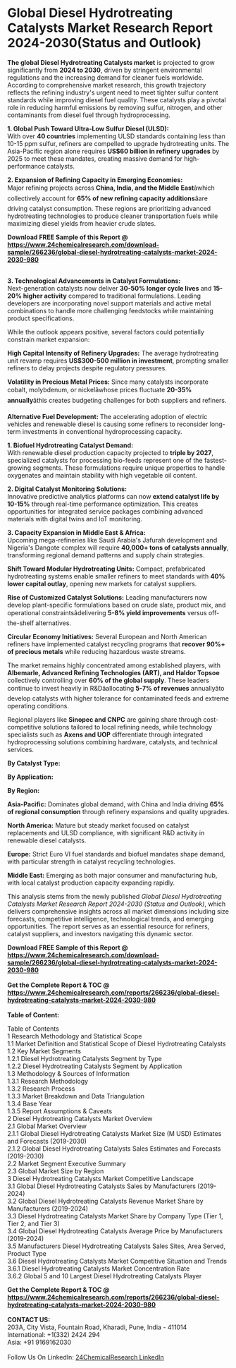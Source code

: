 <h1>Global Diesel Hydrotreating Catalysts Market Research Report 2024-2030(Status and Outlook)</h1><p><strong>The global Diesel Hydrotreating Catalysts market</strong> is projected to grow significantly from <strong>2024 to 2030</strong>, driven by stringent environmental regulations and the increasing demand for cleaner fuels worldwide. According to comprehensive market research, this growth trajectory reflects the refining industry's urgent need to meet tighter sulfur content standards while improving diesel fuel quality. These catalysts play a pivotal role in reducing harmful emissions by removing sulfur, nitrogen, and other contaminants from diesel fuel through hydroprocessing.</p><p><strong>1. Global Push Toward Ultra-Low Sulfur Diesel (ULSD):</strong><br>
With over <strong>40 countries</strong> implementing ULSD standards containing less than 10-15 ppm sulfur, refiners are compelled to upgrade hydrotreating units. The Asia-Pacific region alone requires <strong>US$60 billion in refinery upgrades</strong> by 2025 to meet these mandates, creating massive demand for high-performance catalysts.</p><p><strong>2. Expansion of Refining Capacity in Emerging Economies:</strong><br>
Major refining projects across <strong>China, India, and the Middle East</strong>âwhich collectively account for <strong>65% of new refining capacity additions</strong>âare driving catalyst consumption. These regions are prioritizing advanced hydrotreating technologies to produce cleaner transportation fuels while maximizing diesel yields from heavier crude slates.</p><div><b>Download FREE Sample of this Report @ 
            <a href="https://www.24chemicalresearch.com/download-sample/266236/global-diesel-hydrotreating-catalysts-market-2024-2030-980">
            https://www.24chemicalresearch.com/download-sample/266236/global-diesel-hydrotreating-catalysts-market-2024-2030-980</a></b></div><br><p><strong>3. Technological Advancements in Catalyst Formulations:</strong><br>
Next-generation catalysts now deliver <strong>30-50% longer cycle lives</strong> and <strong>15-20% higher activity</strong> compared to traditional formulations. Leading developers are incorporating novel support materials and active metal combinations to handle more challenging feedstocks while maintaining product specifications.</p><p>While the outlook appears positive, several factors could potentially constrain market expansion:</p><p><strong>High Capital Intensity of Refinery Upgrades:</strong> The average hydrotreating unit revamp requires <strong>US$300-500 million in investment</strong>, prompting smaller refiners to delay projects despite regulatory pressures.</p><p><strong>Volatility in Precious Metal Prices:</strong> Since many catalysts incorporate cobalt, molybdenum, or nickelâwhose prices fluctuate <strong>20-35% annually</strong>âthis creates budgeting challenges for both suppliers and refiners.</p><p><strong>Alternative Fuel Development:</strong> The accelerating adoption of electric vehicles and renewable diesel is causing some refiners to reconsider long-term investments in conventional hydroprocessing capacity.</p><p><strong>1. Biofuel Hydrotreating Catalyst Demand:</strong><br>
With renewable diesel production capacity projected to <strong>triple by 2027</strong>, specialized catalysts for processing bio-feeds represent one of the fastest-growing segments. These formulations require unique properties to handle oxygenates and maintain stability with high vegetable oil content.</p><p><strong>2. Digital Catalyst Monitoring Solutions:</strong><br>
Innovative predictive analytics platforms can now <strong>extend catalyst life by 10-15%</strong> through real-time performance optimization. This creates opportunities for integrated service packages combining advanced materials with digital twins and IoT monitoring.</p><p><strong>3. Capacity Expansion in Middle East &amp; Africa:</strong><br>
Upcoming mega-refineries like Saudi Arabia's Jafurah development and Nigeria's Dangote complex will require <strong>40,000+ tons of catalysts annually</strong>, transforming regional demand patterns and supply chain strategies.</p><p><strong>Shift Toward Modular Hydrotreating Units:</strong> Compact, prefabricated hydrotreating systems enable smaller refiners to meet standards with <strong>40% lower capital outlay</strong>, opening new markets for catalyst suppliers.</p><p><strong>Rise of Customized Catalyst Solutions:</strong> Leading manufacturers now develop plant-specific formulations based on crude slate, product mix, and operational constraintsâdelivering <strong>5-8% yield improvements</strong> versus off-the-shelf alternatives.</p><p><strong>Circular Economy Initiatives:</strong> Several European and North American refiners have implemented catalyst recycling programs that <strong>recover 90%+ of precious metals</strong> while reducing hazardous waste streams.</p><p>The market remains highly concentrated among established players, with <strong>Albemarle, Advanced Refining Technologies (ART), and Haldor Topsoe</strong> collectively controlling over <strong>60% of the global supply</strong>. These leaders continue to invest heavily in R&amp;Dâallocating <strong>5-7% of revenues</strong> annuallyâto develop catalysts with higher tolerance for contaminated feeds and extreme operating conditions.</p><p>Regional players like <strong>Sinopec and CNPC</strong> are gaining share through cost-competitive solutions tailored to local refining needs, while technology specialists such as <strong>Axens and UOP</strong> differentiate through integrated hydroprocessing solutions combining hardware, catalysts, and technical services.</p><p><strong>By Catalyst Type:</strong></p><p><strong>By Application:</strong></p><p><strong>By Region:</strong></p><p><strong>Asia-Pacific:</strong> Dominates global demand, with China and India driving <strong>65% of regional consumption</strong> through refinery expansions and quality upgrades.</p><p><strong>North America:</strong> Mature but steady market focused on catalyst replacements and ULSD compliance, with significant R&amp;D activity in renewable diesel catalysts.</p><p><strong>Europe:</strong> Strict Euro VI fuel standards and biofuel mandates shape demand, with particular strength in catalyst recycling technologies.</p><p><strong>Middle East:</strong> Emerging as both major consumer and manufacturing hub, with local catalyst production capacity expanding rapidly.</p><p>This analysis stems from the newly published <em>Global Diesel Hydrotreating Catalysts Market Research Report 2024-2030 (Status and Outlook)</em>, which delivers comprehensive insights across all market dimensions including size forecasts, competitive intelligence, technological trends, and emerging opportunities. The report serves as an essential resource for refiners, catalyst suppliers, and investors navigating this dynamic sector.</p><div><b>Download FREE Sample of this Report @ 
            <a href="https://www.24chemicalresearch.com/download-sample/266236/global-diesel-hydrotreating-catalysts-market-2024-2030-980">
            https://www.24chemicalresearch.com/download-sample/266236/global-diesel-hydrotreating-catalysts-market-2024-2030-980</a></b></div><br><div><b>Get the Complete Report & TOC @ 
            <a href="https://www.24chemicalresearch.com/reports/266236/global-diesel-hydrotreating-catalysts-market-2024-2030-980">
            https://www.24chemicalresearch.com/reports/266236/global-diesel-hydrotreating-catalysts-market-2024-2030-980</a></b></div><br>
            <b>Table of Content:</b><p>Table of Contents<br />
1 Research Methodology and Statistical Scope<br />
1.1 Market Definition and Statistical Scope of Diesel Hydrotreating Catalysts<br />
1.2 Key Market Segments<br />
1.2.1 Diesel Hydrotreating Catalysts Segment by Type<br />
1.2.2 Diesel Hydrotreating Catalysts Segment by Application<br />
1.3 Methodology & Sources of Information<br />
1.3.1 Research Methodology<br />
1.3.2 Research Process<br />
1.3.3 Market Breakdown and Data Triangulation<br />
1.3.4 Base Year<br />
1.3.5 Report Assumptions & Caveats<br />
2 Diesel Hydrotreating Catalysts Market Overview<br />
2.1 Global Market Overview<br />
2.1.1 Global Diesel Hydrotreating Catalysts Market Size (M USD) Estimates and Forecasts (2019-2030)<br />
2.1.2 Global Diesel Hydrotreating Catalysts Sales Estimates and Forecasts (2019-2030)<br />
2.2 Market Segment Executive Summary<br />
2.3 Global Market Size by Region<br />
3 Diesel Hydrotreating Catalysts Market Competitive Landscape<br />
3.1 Global Diesel Hydrotreating Catalysts Sales by Manufacturers (2019-2024)<br />
3.2 Global Diesel Hydrotreating Catalysts Revenue Market Share by Manufacturers (2019-2024)<br />
3.3 Diesel Hydrotreating Catalysts Market Share by Company Type (Tier 1, Tier 2, and Tier 3)<br />
3.4 Global Diesel Hydrotreating Catalysts Average Price by Manufacturers (2019-2024)<br />
3.5 Manufacturers Diesel Hydrotreating Catalysts Sales Sites, Area Served, Product Type<br />
3.6 Diesel Hydrotreating Catalysts Market Competitive Situation and Trends<br />
3.6.1 Diesel Hydrotreating Catalysts Market Concentration Rate<br />
3.6.2 Global 5 and 10 Largest Diesel Hydrotreating Catalysts Player</p><div><b>Get the Complete Report & TOC @ 
            <a href="https://www.24chemicalresearch.com/reports/266236/global-diesel-hydrotreating-catalysts-market-2024-2030-980">
            https://www.24chemicalresearch.com/reports/266236/global-diesel-hydrotreating-catalysts-market-2024-2030-980</a></b></div><br><b>CONTACT US:</b><br>
            203A, City Vista, Fountain Road, Kharadi, Pune, India - 411014<br>
            International: +1(332) 2424 294<br>
            Asia: +91 9169162030 <br><br>
            Follow Us On LinkedIn: <a href="https://www.linkedin.com/company/24chemicalresearch/">24ChemicalResearch LinkedIn</a>